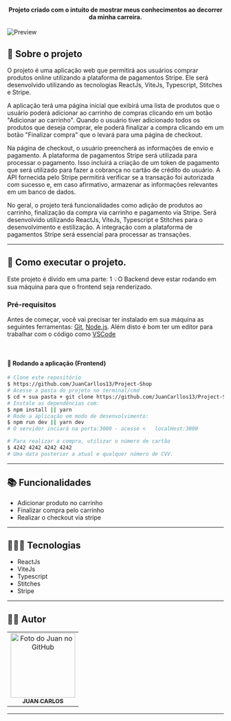 <h4 align="center">
  Projeto criado com o intuito de mostrar meus conhecimentos ao decorrer da minha carreira.
</h4>

![Preview](./igniteShop.png)

## 📝 Sobre o projeto
O projeto é uma aplicação web que permitirá aos usuários comprar produtos online utilizando a plataforma de pagamentos Stripe. Ele será desenvolvido utilizando as tecnologias ReactJs, ViteJs, Typescript, Stitches e Stripe.

A aplicação terá uma página inicial que exibirá uma lista de produtos que o usuário poderá adicionar ao carrinho de compras clicando em um botão "Adicionar ao carrinho". Quando o usuário tiver adicionado todos os produtos que deseja comprar, ele poderá finalizar a compra clicando em um botão "Finalizar compra" que o levará para uma página de checkout.

Na página de checkout, o usuário preencherá as informações de envio e pagamento. A plataforma de pagamentos Stripe será utilizada para processar o pagamento. Isso incluirá a criação de um token de pagamento que será utilizado para fazer a cobrança no cartão de crédito do usuário. A API fornecida pelo Stripe permitirá verificar se a transação foi autorizada com sucesso e, em caso afirmativo, armazenar as informações relevantes em um banco de dados.


No geral, o projeto terá funcionalidades como adição de produtos ao carrinho, finalização da compra via carrinho e pagamento via Stripe. Será desenvolvido utilizando ReactJs, ViteJs, Typescript e Stitches para o desenvolvimento e estilização. A integração com a plataforma de pagamentos Stripe será essencial para processar as transações.

<hr>

## 🚀 Como executar o projeto.

Este projeto é divido em uma parte:
1
💡O Backend deve estar rodando em sua máquina para que o frontend seja renderizado.


### Pré-requisitos

Antes de começar, você vai precisar ter instalado em sua máquina as seguintes ferramentas:
[Git](https://git-scm.com), [Node.js](https://nodejs.org/en/). 
Além disto é bom ter um editor para trabalhar com o código como [VSCode](https://code.visualstudio.com/)

<br>

#### 🎲 Rodando a aplicação (Frontend) 

```bash
# Clone este repositório
$ https://github.com/JuanCarllos13/Project-Shop
# Acesse a pasta do projeto no terminal/cmd
$ cd + sua pasta + git clone https://github.com/JuanCarllos13/Project-Shop
# Instale as dependências com:
$ npm install || yarn
# Rode a aplicação em modo de desenvolvimento:
$ npm run dev || yarn dev
# O servidor inciará na porta:3000 - acesse <   localHost:3000

# Para realizar a compra, utilizar o número de cartão
$ 4242 4242 4242 4242
# Uma data posterior a atual e qualquer número de CVV.
```
---

## 📚 Funcionalidades
- Adicionar produto no carrinho
- Finalizar compra pelo carrinho
- Realizar o checkout via stripe

<hr>

## 👩🏻‍💻 Tecnologias
- ReactJs
- ViteJs
- Typescript
- Stitches
- Stripe

<hr>

## 👨‍💻 Autor<br>
<table>
  <tr>
    <td align="center">
      <a href="https://github.com/JuanCarllos13">
        <img src="https://github.com/JuanCarllos13.png" width="150px;" height="150px" alt="Foto do Juan no GitHub"/><br>
        <sub>
          <b>JUAN CARLOS</b>
        </sub>
      </a>
    </td>
  </tr>
</table>
</table>
<hr>